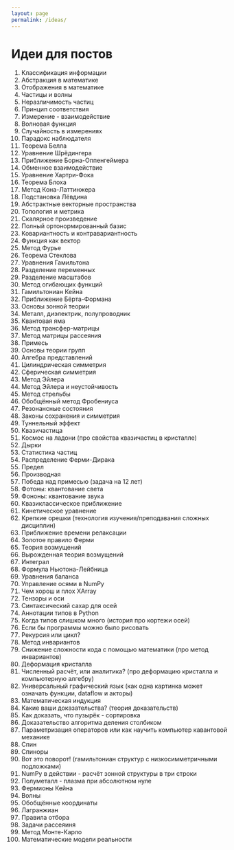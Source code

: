 ```yaml
---
layout: page
permalink: /ideas/
---
```


# Идеи для постов

1. Классификация информации
1. Абстракция в математике
1. Отображения в математике
1. Частицы и волны
1. Неразличимость частиц
1. Принцип соответствия
1. Измерение - взаимодействие
1. Волновая функция
1. Случайность в измерениях
1. Парадокс наблюдателя
1. Теорема Белла
1. Уравнение Шрёдингера
1. Приближение Борна-Оппенгеймера
1. Обменное взаимодействие
1. Уравнение Хартри-Фока
1. Теорема Блоха
1. Метод Кона-Латтинжера
1. Подстановка Лёвдина
1. Абстрактные векторные пространства
1. Топология и метрика
1. Скалярное произведение
1. Полный ортонормированный базис
1. Ковариантность и контравариантность
1. Функция как вектор
1. Метод Фурье
1. Теорема Стеклова
1. Уравнения Гамильтона
1. Разделение переменных
1. Разделение масштабов
1. Метод огибающих функций
1. Гамильтониан Кейна
1. Приближение Бёрта-Формана
1. Основы зонной теории
1. Металл, диэлектрик, полупроводник
1. Квантовая яма
1. Метод трансфер-матрицы
1. Метод матрицы рассеяния
1. Примесь
1. Основы теории групп
1. Алгебра представлений
1. Цилиндрическая симметрия
1. Сферическая симметрия
1. Метод Эйлера
1. Метод Эйлера и неустойчивость
1. Метод стрельбы
1. Обобщённый метод Фробениуса
1. Резонансные состояния
1. Законы сохранения и симметрия
1. Туннельный эффект
1. Квазичастица
1. Космос на ладони (про свойства квазичастиц в кристалле)
1. Дырки
1. Статистика частиц
1. Распределение Ферми-Дирака
1. Предел
1. Производная
1. Победа над примесью (задача на 12 лет)
1. Фотоны: квантование света
1. Фононы: квантование звука
1. Квазиклассическое приближение
1. Кинетическое уравнение
1. Крепкие орешки (технология изучения/преподавания сложных дисциплин)
1. Приближение времени релаксации
1. Золотое правило Ферми
1. Теория возмущений
1. Вырожденная теория возмущений
1. Интеграл
1. Формула Ньютона-Лейбница
1. Уравнения баланса
1. Управление осями в NumPy
1. Чем хорош и плох XArray
1. Тензоры и оси
1. Синтаксический сахар для осей
1. Аннотации типов в Python
1. Когда типов слишком много (история про кортежи осей)
1. Если бы программы можно было рисовать
1. Рекурсия или цикл?
1. Метод инвариантов
1. Снижение сложности кода с помощью математики (про метод инвариантов)
1. Деформация кристалла
1. Численный расчёт, или аналитика? (про деформацию кристалла и компьютерную алгебру)
1. Универсальный графический язык (как одна картинка может означать функции, dataflow и акторы)
1. Математическая индукция
1. Какие ваши доказательства? (теория доказательств)
1. Как доказать, что пузырёк - сортировка
1. Доказательство алгоритма деления столбиком
1. Параметризация операторов или как научить компьютер кавантовой механике
1. Спин
1. Спиноры
1. Вот это поворот! (гамильтониан структур с низкосимметричными подложками)
1. NumPy в действии - расчёт зонной структуры в три строки
1. Полуметалл - плазма при абсолютном нуле
1. Фермионы Кейна
1. Волны
1. Обобщённые координаты
1. Лагранжиан
1. Правила отбора
1. Задачи рассеяиня
1. Метод Монте-Карло
1. Математические модели реальности
